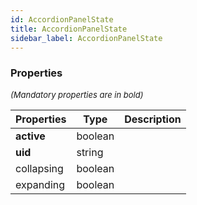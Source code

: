 ```yaml
---
id: AccordionPanelState
title: AccordionPanelState
sidebar_label: AccordionPanelState
---
```




### Properties

<font size="2"><i>(Mandatory properties are in bold)</i></font>

| Properties | Type | Description |
| --------- | ---- | ----------- |
| **active** | boolean |  |
| **uid** | string |  |
| collapsing | boolean |  |
| expanding | boolean |  |
